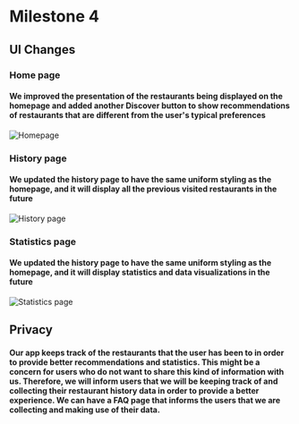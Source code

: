 # Milestone 4

## UI Changes

### Home page
#### We improved the presentation of the restaurants being displayed on the homepage and added another Discover button to show recommendations of restaurants that are different from the user's typical preferences 
![Homepage](https://github.com/ruan-andy/COGS121/blob/master/milestone4/homepage.png)


### History page
#### We updated the history page to have the same uniform styling as the homepage, and it will display all the previous visited restaurants in the future
![History page](https://github.com/ruan-andy/COGS121/blob/master/milestone4/history.png)




### Statistics page
#### We updated the history page to have the same uniform styling as the homepage, and it will display statistics and data visualizations in the future
![Statistics page](https://github.com/ruan-andy/COGS121/blob/master/milestone4/statistics.png)




## Privacy

#### Our app keeps track of the restaurants that the user has been to in order to provide better recommendations and statistics. This might be a concern for users who do not want to share this kind of information with us. Therefore, we will inform users that we will be keeping track of and collecting their restaurant history data in order to provide a better experience. We can have a FAQ page that informs the users that we are collecting and making use of their data.
<!-- ## Frontend

## Backend -->
